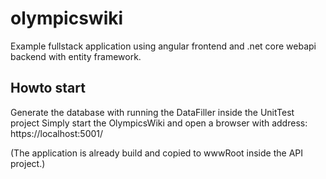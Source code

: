 # olympicswiki

Example fullstack application using angular frontend and .net core webapi backend with entity framework.

## Howto start
Generate the database with running the DataFiller inside the UnitTest project
Simply start the OlympicsWiki and open a browser with address: 
	https://localhost:5001/

(The application is already build and copied to wwwRoot inside the API project.)
